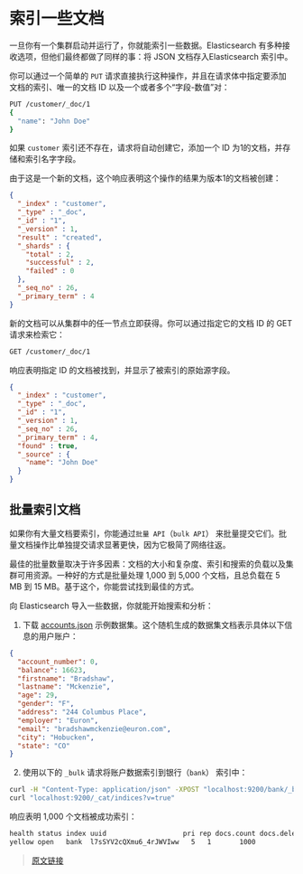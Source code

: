 # 索引一些文档

一旦你有一个集群启动并运行了，你就能索引一些数据。Elasticsearch 有多种接收选项，但他们最终都做了同样的事：将 JSON 文档存入Elasticsearch 索引中。

你可以通过一个简单的 `PUT` 请求直接执行这种操作，并且在请求体中指定要添加文档的索引、唯一的文档 ID 以及一个或者多个“字段-数值”对：

```bash
PUT /customer/_doc/1
{
  "name": "John Doe"
}
```

如果 `customer` 索引还不存在，请求将自动创建它，添加一个 ID 为1的文档，并存储和索引名字字段。

由于这是一个新的文档，这个响应表明这个操作的结果为版本1的文档被创建：

```json
{
  "_index" : "customer",
  "_type" : "_doc",
  "_id" : "1",
  "_version" : 1,
  "result" : "created",
  "_shards" : {
    "total" : 2,
    "successful" : 2,
    "failed" : 0
  },
  "_seq_no" : 26,
  "_primary_term" : 4
}
```

新的文档可以从集群中的任一节点立即获得。你可以通过指定它的文档 ID 的 GET 请求来检索它：

```bash
GET /customer/_doc/1
```

响应表明指定 ID 的文档被找到，并显示了被索引的原始源字段。

```json
{
  "_index" : "customer",
  "_type" : "_doc",
  "_id" : "1",
  "_version" : 1,
  "_seq_no" : 26,
  "_primary_term" : 4,
  "found" : true,
  "_source" : {
    "name": "John Doe"
  }
}
```

## 批量索引文档

如果你有大量文档要索引，你能通过`批量 API`（`bulk API`） 来批量提交它们。批量文档操作比单独提交请求显著更快，因为它极简了网络往返。

最佳的批量数量取决于许多因素：文档的大小和复杂度、索引和搜索的负载以及集群可用资源。一种好的方式是批量处理 1,000 到 5,000 个文档，且总负载在 5 MB 到 15 MB。基于这个，你能尝试找到最佳的方式。

向 Elasticsearch 导入一些数据，你就能开始搜索和分析：

1. 下载 [accounts.json](https://github.com/elastic/elasticsearch/blob/master/docs/src/test/resources/accounts.json?raw=true) 示例数据集。这个随机生成的数据集文档表示具体以下信息的用户账户：

```json
{
  "account_number": 0,
  "balance": 16623,
  "firstname": "Bradshaw",
  "lastname": "Mckenzie",
  "age": 29,
  "gender": "F",
  "address": "244 Columbus Place",
  "employer": "Euron",
  "email": "bradshawmckenzie@euron.com",
  "city": "Hobucken",
  "state": "CO"
}
```

2. 使用以下的 `_bulk` 请求将账户数据索引到银行（`bank`） 索引中：

```bash
curl -H "Content-Type: application/json" -XPOST "localhost:9200/bank/_bulk?pretty&refresh" --data-binary "@accounts.json"
curl "localhost:9200/_cat/indices?v=true"
```

响应表明 1,000 个文档被成功索引：

```bash
health status index uuid                   pri rep docs.count docs.deleted store.size pri.store.size
yellow open   bank  l7sSYV2cQXmu6_4rJWVIww   5   1       1000            0    128.6kb        128.6kb
```

> [原文链接](https://www.elastic.co/guide/en/elasticsearch/reference/current/getting-started-index.html)
